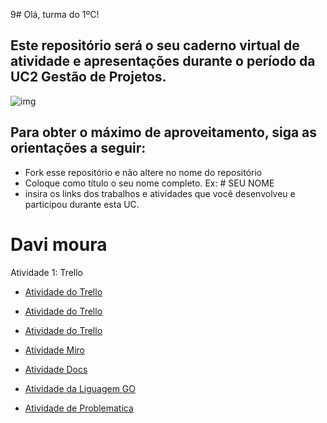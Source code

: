 9# Olá, turma do 1ºC! 
## Este repositório será o seu caderno virtual de atividade e apresentações durante o período da UC2 Gestão de Projetos. 

![img](https://blog.acelerato.com/wp-content/uploads/2020/08/5-beneficios-da-gesta%CC%83o-de-projetos-para-a-sua-empresa-1200x640.png)

## Para obter o máximo de aproveitamento, siga as orientações a seguir:

- Fork esse repositório e não altere no nome do repositório
- Coloque como título o seu nome completo. Ex: # SEU NOME
- insira os links dos trabalhos e atividades que você desenvolveu e participou durante esta UC.

# Davi moura

Atividade 1: Trello 

- [Atividade do Trello](https://trello.com/invite/b/rOQI50B9/ATTIc5a14ea4081add99f7a7563662193a6755ADEEE1/projeto-pessoal)

- [Atividade do Trello](https://trello.com/invite/b/prGwfX4m/ATTI5226017225f7c1fa674f4e3604dd49e11A8E7AB2/analise-swot-netflix)

- [Atividade do Trello](https://trello.com/invite/b/CZbbc4G3/ATTI8610a3036f19f49b66e61238d5ed0f740DDCEE24/organizacao-do-professor-para-fluxo-hibrido-na-escola)

- [Atividade Miro](https://miro.com/app/board/uXjVKF1tF_0=/?share_link_id=721374256602)

- [Atividade Docs](https://docs.google.com/document/d/17qNP_SRQnkmdG-rfl5p2nRPLo-pxK_5dVOJ7NnIPOjU/edit?usp=sharing)

- [Atividade da Liguagem GO](https://www.canva.com/design/DAGEjaXxHqU/f4kD7Ghe-EfPqTGlCe5M9g/edit)

- [Atividade de Problematica](https://www.canva.com/design/DAGCfg3ghNs/d1b127MsAFDdExiDH9TyHA/edit)

